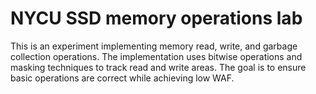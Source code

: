 # NYCU SSD memory operations lab
This is an experiment implementing memory read, write, and garbage collection operations. 
The implementation uses bitwise operations and masking techniques to track read and write areas.
The goal is to ensure basic operations are correct while achieving low WAF.
